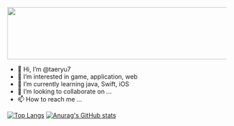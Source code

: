 <a href="https://github.com/devxb/gitanimals">
  <img
    src="https://render.gitanimals.org/lines/hbin12212?pet-id=642212583922701813"
    width="600"
    height="120"
  />
</a>

- 👋 Hi, I’m @taeryu7
- 👀 I’m interested in game, application, web
- 🌱 I’m currently learning java, Swift, iOS
- 💞️ I’m looking to collaborate on ...
- 📫 How to reach me ...

[![Top Langs](https://github-readme-stats.vercel.app/api/top-langs/?username=taeryu7)](https://github.com/anuraghazra/github-readme-stats)
[![Anurag's GitHub stats](https://github-readme-stats.vercel.app/api?username=taeryu7)](https://github.com/anuraghazra/github-readme-stats)


<!---
taeryu7/taeryu7 is a ✨ special ✨ repository because its `README.md` (this file) appears on your GitHub profile.
You can click the Preview link to take a look at your changes.
--->
